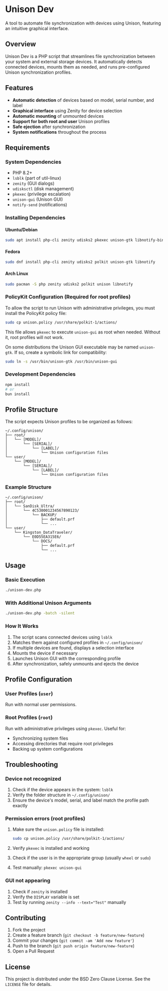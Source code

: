 # Unison Dev

A tool to automate file synchronization with devices using Unison, featuring an
intuitive graphical interface.

## Overview

Unison Dev is a PHP script that streamlines file synchronization between your
system and external storage devices. It automatically detects connected devices,
mounts them as needed, and runs pre-configured Unison synchronization profiles.

## Features

- **Automatic detection** of devices based on model, serial number, and label
- **Graphical interface** using Zenity for device selection
- **Automatic mounting** of unmounted devices
- **Support for both root and user** Unison profiles
- **Safe ejection** after synchronization
- **System notifications** throughout the process

## Requirements

### System Dependencies

- PHP 8.2+
- `lsblk` (part of util-linux)
- `zenity` (GUI dialogs)
- `udisksctl` (disk management)
- `pkexec` (privilege escalation)
- `unison-gui` (Unison GUI)
- `notify-send` (notifications)

### Installing Dependencies

#### Ubuntu/Debian

```bash
sudo apt install php-cli zenity udisks2 pkexec unison-gtk libnotify-bin
```

#### Fedora

```bash
sudo dnf install php-cli zenity udisks2 polkit unison-gtk libnotify
```

#### Arch Linux

```bash
sudo pacman -S php zenity udisks2 polkit unison libnotify
```

### PolicyKit Configuration (Required for root profiles)

To allow the script to run Unison with administrative privileges, you must
install the PolicyKit policy file:

```bash
sudo cp unison.policy /usr/share/polkit-1/actions/
```

This file allows `pkexec` to execute `unison-gui` as root when needed. Without
it, root profiles will not work.

On some distributions the Unison GUI executable may be named `unison-gtk`. If
so, create a symbolic link for compatibility:

```bash
sudo ln -s /usr/bin/unison-gtk /usr/bin/unison-gui
```

### Development Dependencies

```bash
npm install
# or
bun install
```

## Profile Structure

The script expects Unison profiles to be organized as follows:

```text
~/.config/unison/
├── root/
│   └── [MODEL]/
│       └── [SERIAL]/
│           └── [LABEL]/
│               └── Unison configuration files
└── user/
    └── [MODEL]/
        └── [SERIAL]/
            └── [LABEL]/
                └── Unison configuration files
```

### Example Structure

```text
~/.config/unison/
├── root/
│   └── SanDisk_Ultra/
│       └── 4C530001234567890123/
│           └── BACKUP/
│               ├── default.prf
│               └── ...
└── user/
    └── Kingston_DataTraveler/
        └── E0D55EA315E6/
            └── DOCS/
                ├── default.prf
                └── ...
```

## Usage

### Basic Execution

```bash
./unison-dev.php
```

### With Additional Unison Arguments

```bash
./unison-dev.php -batch -silent
```

### How It Works

1. The script scans connected devices using `lsblk`
2. Matches them against configured profiles in `~/.config/unison/`
3. If multiple devices are found, displays a selection interface
4. Mounts the device if necessary
5. Launches Unison GUI with the corresponding profile
6. After synchronization, safely unmounts and ejects the device

## Profile Configuration

### User Profiles (`user`)

Run with normal user permissions.

### Root Profiles (`root`)

Run with administrative privileges using `pkexec`. Useful for:

- Synchronizing system files
- Accessing directories that require root privileges
- Backing up system configurations

## Troubleshooting

### Device not recognized

1. Check if the device appears in the system: `lsblk`
2. Verify the folder structure in `~/.config/unison/`
3. Ensure the device's model, serial, and label match the profile path exactly

### Permission errors (root profiles)

1. Make sure the `unison.policy` file is installed:

   ```bash
   sudo cp unison.policy /usr/share/polkit-1/actions/
   ```

2. Verify `pkexec` is installed and working
3. Check if the user is in the appropriate group (usually `wheel` or `sudo`)
4. Test manually: `pkexec unison-gui`

### GUI not appearing

1. Check if `zenity` is installed
2. Verify the `DISPLAY` variable is set
3. Test by running `zenity --info --text="Test"` manually

## Contributing

1. Fork the project
2. Create a feature branch (`git checkout -b feature/new-feature`)
3. Commit your changes (`git commit -am 'Add new feature'`)
4. Push to the branch (`git push origin feature/new-feature`)
5. Open a Pull Request

## License

This project is distributed under the BSD Zero Clause License. See the `LICENSE`
file for details.
